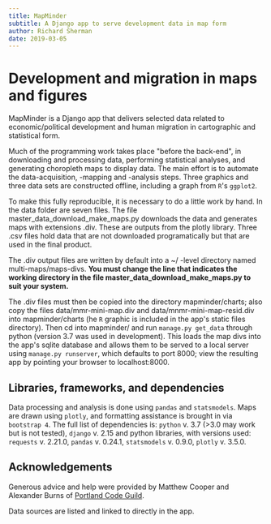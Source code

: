 ```yaml
---
title: MapMinder
subtitle: A Django app to serve development data in map form
author: Richard Sherman
date: 2019-03-05
---
```


# Development and migration in maps and figures
MapMinder is a Django app that delivers selected data related to economic/political development and human migration in cartographic and statistical form. 

Much of the programming work takes place "before the back-end", in downloading and processing data, performing statistical analyses, and generating choropleth maps to display data. The main effort is to automate the data-acquisition, -mapping and -analysis steps. Three graphics and three data sets are constructed offline, including a graph from `R`'s `ggplot2`. 

To make this fully reproducible, it is necessary to do a little work by hand. In the data folder are seven files. The file master_data_download_make_maps.py downloads the data and generates maps with extensions .div. These are outputs from the plotly library. Three .csv files hold data that are not downloaded programatically but that are used in the final product. 

The .div output files are written by default into a ~/ -level directory named multi-maps/maps-divs. **You must change the line that indicates the working directory in the file master_data_download_make_maps.py to suit your system.** 

The .div files must then be copied into the directory mapminder/charts; also copy the files data/mmr-mini-map.div and data/mnmr-mini-map-resid.div into mapminder/charts (he `R` graphic is included in the app's static files directory). Then cd into mapminder/ and run `manage.py get_data` through python (version 3.7 was used in development). This loads the map divs into the app's sqlite database and allows them to be served to a local server using `manage.py runserver`, which defaults to port 8000; view the resulting app by pointing your browser to localhost:8000.

## Libraries, frameworks, and dependencies
Data processing and analysis is done using `pandas` and `statsmodels`. Maps are drawn using `plotly`, and formatting assistance is brought in via `bootstrap 4`. The full list of dependencies is:
`python` v. 3.7 (>3.0 may work but is not tested), `django` v. 2.15 and python libraries, with versions used: `requests` v. 2.21.0, `pandas` v. 0.24.1, `statsmodels` v. 0.9.0, `plotly` v. 3.5.0.

## Acknowledgements
Generous advice and help were provided by Matthew Cooper and Alexander Burns of [Portland Code Guild](https://pdxcodeguild.com).

Data sources are listed and linked to directly in the app. 